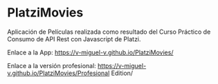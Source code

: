 # PlatziMovies
Aplicación de Películas realizada como resultado del Curso Práctico de Consumo de API Rest con Javascript de Platzi.

Enlace a la App: https://v-miguel-v.github.io/PlatziMovies/

Enlace a la versión profesional: https://v-miguel-v.github.io/PlatziMovies/Profesional Edition/
